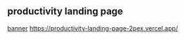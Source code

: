 ## productivity landing page
[banner](https://productivity-landing-page-2pex.vercel.app/)
<a href="">https://productivity-landing-page-2pex.vercel.app/<a/>
